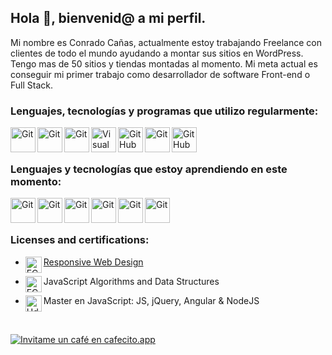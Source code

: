 ## Hola 👋, bienvenid@ a mi perfil.

Mi nombre es Conrado Cañas, actualmente estoy trabajando Freelance con clientes de todo el mundo ayudando a montar sus sitios en WordPress. Tengo mas de 50 sitios y tiendas montadas al momento. Mi meta actual es conseguir mi primer trabajo como desarrollador de software Front-end o Full Stack.

### Lenguajes, tecnologías y programas que utilizo regularmente:

<img align="left" alt="Git" width="40" src="https://devicons.github.io/devicon/devicon.git/icons/css3/css3-original.svg" />
<img align="left" alt="Git" width="40" src="https://devicons.github.io/devicon/devicon.git/icons/html5/html5-original.svg" />
<img align="left" alt="Git" width="40" src="https://devicons.github.io/devicon/devicon.git/icons/bootstrap/bootstrap-plain.svg" />
<img align="left" alt="Visual Studio Code" width="40px" src="https://devicons.github.io/devicon/devicon.git/icons/visualstudio/visualstudio-plain.svg" />
<img align="left" alt="GitHub" width="40px" src="https://devicons.github.io/devicon/devicon.git/icons/wordpress/wordpress-plain.svg" />
<img align="left" alt="Git" width="40" src="https://devicons.github.io/devicon/devicon.git/icons/photoshop/photoshop-plain.svg" />
<img align="left" alt="GitHub" width="40px" src="https://devicons.github.io/devicon/devicon.git/icons/slack/slack-original.svg" />


<br><br>

### Lenguajes y tecnologías que estoy aprendiendo en este momento:

<img align="left" alt="Git" width="40" src="https://devicons.github.io/devicon/devicon.git/icons/javascript/javascript-plain.svg" />
<img align="left" alt="Git" width="40" src="https://devicons.github.io/devicon/devicon.git/icons/python/python-original.svg" />
<img align="left" alt="Git" width="40" src="https://devicons.github.io/devicon/devicon.git/icons/vuejs/vuejs-original.svg" />
<img align="left" alt="Git" width="40" src="https://devicons.github.io/devicon/devicon.git/icons/angularjs/angularjs-original.svg" />
<img align="left" alt="Git" width="40" src="https://devicons.github.io/devicon/devicon.git/icons/nodejs/nodejs-original.svg" />
<img align="left" alt="Git" width="40" src="https://devicons.github.io/devicon/devicon.git/icons/mongodb/mongodb-original.svg" />

<br><br>

### Licenses and certifications:

* <img align="left" alt="FCC" width="26px" src="https://img.icons8.com/windows/32/000000/free-code-camp.png"/> [Responsive Web Design](https://www.freecodecamp.org/certification/conradocanas/responsive-web-design)

* <img align="left" alt="FCC" width="26px" src="https://img.icons8.com/windows/32/000000/free-code-camp.png"/> JavaScript Algorithms and Data Structures

* <img align="left" alt="Udemy" width="26px" src="https://cdn.freebiesupply.com/logos/large/2x/udemy-1-logo-png-transparent.png"/> Master en JavaScript: JS, jQuery, Angular & NodeJS

<br>

[![Invitame un café en cafecito.app](https://cdn.cafecito.app/imgs/buttons/button_5.svg)](markhttps://cafecito.app/mameluc)

<!--
**conradocanas/conradocanas** is a ✨ _special_ ✨ repository because its `README.md` (this file) appears on your GitHub profile.

Here are some ideas to get you started:

- 🔭 I’m currently working on ...
- 🌱 I’m currently learning ...
- 👯 I’m looking to collaborate on ...
- 🤔 I’m looking for help with ...
- 💬 Ask me about ...
- 📫 How to reach me: ...
- 😄 Pronouns: ...
- ⚡ Fun fact: ...
-->
